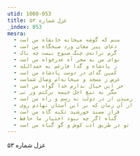 ```yaml
---
utid: 1000-053
title: غزل شماره ۵۳
_index: 053
mesra:
  - منم که گوشه میخانه خانقاه من است
  - دعای پیر مغان ورد صبحگاه من است
  - گرم ترانه‌ی چنگ صبوح نیست چه باک
  - نوای من به سحر آه عذرخواه من است
  - ز پادشاه و گدا فارغم به حمدالله
  - کمین گدای در دوست پادشاه من است
  - غرض ز مسجد و میخانه‌ام وصال شماست
  - جز این خیال ندارم خدا گواه من است
  - مگر به تیغ اجل خیمه برکنم ور نی
  - رمیدن از در دولت نه رسم و راه من است
  - از آن زمان که بر این آستان نهادم روی
  - فراز مسند خورشید تکیه گاه من است
  - گناه اگر چه نبود اختیار ما حافظ
  - تو در طریق ادب کوش و گو گناه من است
---
```

غزل شماره ۵۳
